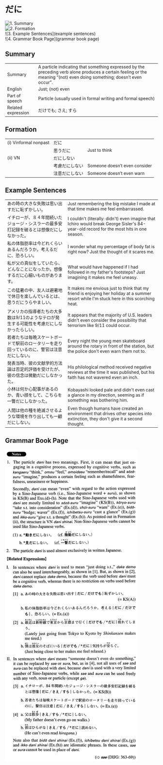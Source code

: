 # だに

![1. Summary](summary)<br>
![2. Formation](formation)<br>
![3. Example Sentences](example sentences)<br>
![4. Grammar Book Page](grammar book page)<br>


## Summary

<table><tr>   <td>Summary</td>   <td>A particle indicating that something expressed by the preceding verb alone produces a certain feeling or the meaning “(not) even doing something; doesn’t even occur”.</td></tr><tr>   <td>English</td>   <td>Just; (not) even</td></tr><tr>   <td>Part of speech</td>   <td>Particle (usually used in formal writing and formal speech)</td></tr><tr>   <td>Related expression</td>   <td>だけでも; さえ; すら</td></tr></table>

## Formation

<table class="table"><tbody><tr class="tr head"><td class="td"><span class="numbers">(i)</span> <span class="bold">Vinformal nonpast</span></td><td class="td"><span class="concept">だに</span></td><td class="td"></td></tr><tr class="tr"><td class="td"></td><td class="td"><span>思う</span><span class="concept">だに</span></td><td class="td"><span>Just to think</span></td></tr><tr class="tr head"><td class="td"><span class="numbers">(ii)</span> <span class="bold">VN</span></td><td class="td"><span class="concept">だに</span><span>しない</span></td><td class="td"></td></tr><tr class="tr"><td class="td"></td><td class="td"><span>考慮</span><span class="concept">だに</span><span>しない</span></td><td class="td"><span>Someone doesn’t even consider</span></td></tr><tr class="tr"><td class="td"></td><td class="td"><span>注意</span><span class="concept">だに</span><span>しない</span></td><td class="td"><span>Someone doesn’t even warn</span></td></tr></tbody></table>

## Example Sentences

<table><tr>   <td>あの時の大きな失敗は思い出すだに恥ずかしい。</td>   <td>Just remembering the big mistake I made at that time makes me feel embarrassed.</td></tr><tr>   <td>イチローが、８４年間続いたジョージ・シスラーの最多安打記録を破るとは想像だにしなかった。</td>   <td>I couldn't (literally: didn't) even imagine that Ichiro would break George Sisler's 84-year-old record for the most hits in one season.</td></tr><tr>   <td>私の体脂肪率は今どれくらいあるんだろうか。考えるだに、恐ろしい。</td>   <td>I wonder what my percentage of body fat is right now? Just the thought of it scares me.</td></tr><tr>   <td>私が父の真似をしていたら、どんなことになったか。想像するだに心細いものがあります。</td>   <td>What would have happened if I had followed in my father's footsteps? Just imagining it makes me feel uneasy.</td></tr><tr>   <td>この猛暑の中、友人は避暑地で休日を楽しんでいるとは、思うだにうらやましい。</td>   <td>It makes me envious just to think that my friend is enjoying her holiday at a summer resort while I'm stuck here in this scorching heat.</td></tr><tr>   <td>アメリカの指導者たちの大多数は9/11のようなテロが発生する可能性を考慮だにしなかったらしい。</td>   <td>It appears that the majority of U.S. leaders didn't even consider the possibility that terrorism like 9/11 could occur.</td></tr><tr>   <td>若者たちは毎晩スケートボードで駅前のロータリーを走り回っているのに、警官は注意だにしない。</td>   <td>Every night the young men skateboard around the rotary in front of the station, but the police don't even warn them not to.</td></tr><tr>   <td>発表当時、彼の文献学的方法論は否定的評価を受けたが、彼の信念は微動だにしなかった。</td>   <td>His philological method received negative reviews at the time it was published, but his faith has not wavered even an inch.</td></tr><tr>   <td>小林は何か心配事があるのか、青い顔をして、こちらを一瞥だにしなかった。</td>   <td>Kobayashi looked pale and didn't even cast a glance in my direction, seeming as if something was bothering him.</td></tr><tr>   <td>人間は他の種を絶滅させるような環境を作り出しても一顧だにしない。</td>   <td>Even though humans have created an environment that drives other species into extinction, they don't give it a second thought.</td></tr></table>

## Grammar Book Page

![](../img/Advancedだに.png)

